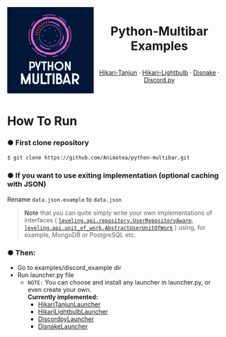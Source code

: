 <div id="top"></div>
<img src="../../assets/python-multibar-logo.jpg" align="left" width="200px"/>

<h1 align="center">Python-Multibar Examples</h1>
<p align="center">
<br />
<a href="https://github.com/Animatea/python-multibar/tree/main/examples/discord_example/hikari_tanjun_example">Hikari-Tanjun</a>
·
<a href="https://github.com/Animatea/python-multibar/tree/main/examples/discord_example/hikari_lightbulb_example">Hikari-Lightbulb</a>
·
<a href="https://github.com/Animatea/python-multibar/tree/main/examples/discord_example/disnake_example">Disnake</a>
·
<a href="https://github.com/Animatea/python-multibar/tree/main/examples/discord_example/discord_py_example">Discord.py</a>
</p>

<br/>

# How To Run
### ● First clone repository
```bash
$ git clone https://github.com/Animatea/python-multibar.git
```

### ● If you want to use exiting implementation (optional caching with JSON)
Rename `data.json.example` to `data.json`
> **Note** that you can quite simply write your own implementations of interfaces
> (
> [`leveling.api.repository.UserRepositoryAware`](https://github.com/Animatea/python-multibar/tree/main/examples/discord_example/discord_py_example/leveling/api/repository.py),
> [`leveling.api.unit_of_work.AbstractUserUnitOfWork`](https://github.com/Animatea/python-multibar/tree/main/examples/discord_example/discord_py_example/leveling/api/unit_of_work.py)
> )
> using,
> for example, MongoDB or PostgreSQL etc.

### ● Then:
- Go to examples/discord_example dir
- Run launcher.py file
    - `NOTE:` You can choose and install any launcher in launcher.py, or even create your own.<br/>
      **Currently implemented:**
        - [HikariTanjunLauncher](https://github.com/Animatea/python-multibar/tree/main/examples/discord_example/launcher.py)
        - [HikariLightbulbLauncher](https://github.com/Animatea/python-multibar/tree/main/examples/discord_example/launcher.py)
        - [DiscordpyLauncher](https://github.com/Animatea/python-multibar/tree/main/examples/discord_example/launcher.py)
        - [DisnakeLauncher](https://github.com/Animatea/python-multibar/tree/main/examples/discord_example/launcher.py)
